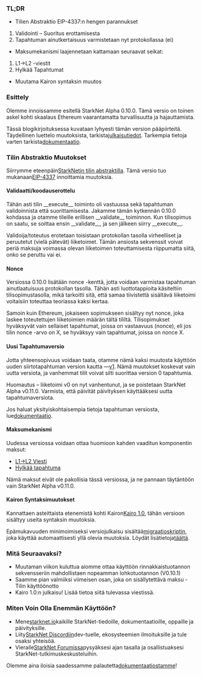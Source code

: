 ### TL;DR

* Tilien Abstraktio EIP-4337:n hengen parannukset

1. Validointi – Suoritus erottamisesta
2. Tapahtuman ainutkertaisuus varmistetaan nyt protokollassa (ei)

* Maksumekanismi laajennetaan kattamaan seuraavat seikat:

1. L1→L2 -viestit
2. Hylkää Tapahtumat

* Muutama Kairon syntaksin muutos

### Esittely

Olemme innoissamme esitellä StarkNet Alpha 0.10.0. Tämä versio on toinen askel kohti skaalaus Ethereum vaarantamatta turvallisuutta ja hajauttamista.

Tässä blogikirjoituksessa kuvataan lyhyesti tämän version pääpiirteitä. Täydellinen luettelo muutoksista, tarkista[julkaisutiedot](https://github.com/starkware-libs/cairo-lang/releases). Tarkempia tietoja varten tarkista[dokumentaatio](https://docs.starknet.io/).

### Tilin Abstraktio Muutokset

Siirrymme eteenpäin[StarkNetin tilin abstraktilla](https://community.starknet.io/t/starknet-account-abstraction-model-part-1/781). Tämä versio tuo mukanaan[EIP-4337](https://eips.ethereum.org/EIPS/eip-4337) innoittamia muutoksia.

#### Validaatti/koodauserottelu

Tähän asti tilin \_\_execute\_\_ toiminto oli vastuussa sekä tapahtuman validoinnista että suorittamisesta. Jakamme tämän kytkennän 0.10.0 kohdassa ja otamme tileille erillisen \_\_validate\_\_ toiminnon. Kun tilisopimus on saatu, se soittaa ensin \_\_validate\_\_, ja sen jälkeen siirry \_\_execute\_\_.

Validoija/toteutus erotetaan toisistaan protokollan tasolla virheelliset ja peruutetut (vielä pätevät) liiketoimet. Tämän ansiosta sekvenssit voivat periä maksuja voimassa olevan liiketoimen toteuttamisesta riippumatta siitä, onko se peruttu vai ei.

#### Nonce

Versiossa 0.10.0 lisätään nonce -kenttä, jotta voidaan varmistaa tapahtuman ainutlaatuisuus protokollan tasolla. Tähän asti luottotappioita käsiteltiin tilisopimustasolla, mikä tarkoitti sitä, että samaa tiivistettä sisältävä liiketoimi voitaisiin toteuttaa teoriassa kaksi kertaa.

Samoin kuin Ethereum, jokaiseen sopimukseen sisältyy nyt nonce, joka laskee toteutettujen liiketoimien määrän tältä tililtä. Tilisopimukset hyväksyvät vain sellaiset tapahtumat, joissa on vastaavuus (nonce), eli jos tilin nonce -arvo on X, se hyväksyy vain tapahtumat, joissa on nonce X.

#### Uusi Tapahtumaversio

Jotta yhteensopivuus voidaan taata, otamme nämä kaksi muutosta käyttöön uuden siirtotapahtuman version kautta —[v1](https://docs.starknet.io/docs/Blocks/transactions/#invoke-transaction-version-1%5C). Nämä muutokset koskevat vain uutta versiota, ja vanhemmat tilit voivat silti suorittaa version 0 tapahtumia.

Huomautus – liiketoimi v0 on nyt vanhentunut, ja se poistetaan StarkNet Alpha v0.11.0. Varmista, että päivität päivityksen käyttääksesi uutta tapahtumaversiota.

Jos haluat yksityiskohtaisempia tietoja tapahtuman versiosta, lue[dokumentaatio](https://docs.starknet.io/docs/Blocks/transactions/#invoke-transaction-version-1%5C).

#### Maksumekanismi

Uudessa versiossa voidaan ottaa huomioon kahden vaaditun komponentin maksut:

* [L1→L2 Viesti](https://docs.starknet.io/docs/L1-L2%20Communication/messaging-mechanism#l1--l2-message-fees)
* [Hylkää tapahtuma](https://docs.starknet.io/docs/Blocks/transactions#declare-transaction)

Nämä maksut eivät ole pakollisia tässä versiossa, ja ne pannaan täytäntöön vain StarkNet Alpha v0.11.0.

#### Kairon Syntaksimuutokset

Kannattaen asteittaista etenemistä kohti Kairon[Kairo 1.0](https://www.youtube.com/watch?v=Ny4Rv6ztINU), tähän versioon sisältyy useita syntaksin muutoksia.

Epämukavuuden minimoimiseksi versiojulkaisu sisältää[migraatioskriptin](https://www.youtube.com/watch?v=kXs59zaQrsc), joka käyttää automaattisesti yllä olevia muutoksia. Löydät lisätietoja[täältä](https://github.com/starkware-libs/cairo-lang/releases).

### Mitä Seuraavaksi?

* Muutaman viikon kuluttua aiomme ottaa käyttöön rinnakkaistuotannon sekvensseriin mahdollistaen nopeamman lohkotuotannon (V0.10.1)
* Saamme pian valmiiksi viimeisen osan, joka on sisällytettävä maksu - Tilin käyttöönotto
* Kairo 1.0:n julkaisu! Lisää tietoa siitä tulevassa viestissä.

### Miten Voin Olla Enemmän Käyttöön?

* Mene[starknet.io](https://starknet.io/)kaikille StarkNet-tiedoille, dokumentaatioille, oppaille ja päivityksille.
* Liity[StarkNet Discordiin](http://starknet.io/discord)dev-tuelle, ekosysteemien ilmoituksille ja tule osaksi yhteisöä.
* Vieraile[StarkNet Forumissa](http://community.starknet.io/)pysyäksesi ajan tasalla ja osallistuaksesi StarkNet-tutkimuskeskusteluihin.

Olemme aina iloisia saadessamme palautetta[dokumentaatiostamme](https://docs.starknet.io/)!